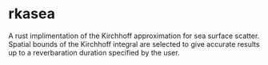 # rkasea

A rust implimentation of the Kirchhoff approximation for sea surface scatter. Spatial bounds of the Kirchhoff integral are selected to give accurate results up to a reverbaration duration specified by the user.
